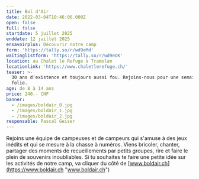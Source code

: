 ```yaml
---
title: Bol d'Air
date: 2022-03-04T10:46:06.000Z
open: false
full: false
startdate: 5 juillet 2025
enddate: 12 juillet 2025
ensavoirplus: Découvrir notre camp
form: 'https://tally.so/r/wd9eMd'
waitinglistform: 'https://tally.so/r/wd9eOK'
location: au Chalet le Refuge à Tramelan
locationlink: 'https://www.chaletlerefuge.ch/'
teaser: >-
  30 ans d'existence et toujours aussi fou. Rejoins-nous pour une semaine de
  folie.
age: de 8 à 14 ans
price: 240.- CHF
banner:
  - /images/boldair_0.jpg
  - /images/boldair_1.jpg
  - /images/boldair_2.jpg
responsable: Pascal Geiser
---
```


Rejoins une équipe de campeuses et de campeurs qui s'amuse à des jeux inédits et qui se mesure à la chasse à numéros. Viens bricoler, chanter, partager des moments de recueillements par petits groupes, rire et faire le plein de souvenirs inoubliables. Si tu souhaites te faire une petite idée sur les activités de notre camp, va cliquer du côté de [www.boldair.ch](https://www.boldair.ch "www.boldair.ch")
